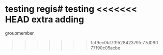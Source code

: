 testing regis# testing
<<<<<<< HEAD
extra adding
=======
groupmember
>>>>>>> 1cf9ec0bf7f952842379fc77d09077f90c05acbe
